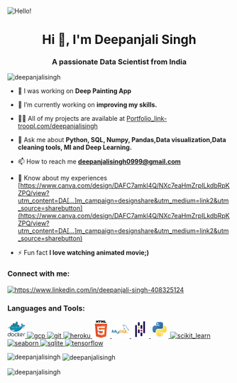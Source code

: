 ![Hello!](https://www.vecteezy.com/vector-art/4223184-panda-cartoon-cute-say-hello-panda-animals-illustration)
<h1 align="center">Hi 👋, I'm Deepanjali Singh</h1>
<h3 align="center">A passionate Data Scientist from India</h3>

<p align="left"> <img src="https://komarev.com/ghpvc/?username=deepanjalisingh&label=Profile%20views&color=0e75b6&style=flat" alt="deepanjalisingh" /> </p>

- 🔭 I was working on **Deep Painting App**

- 🌱 I’m currently working on **improving my skills.**

- 👨‍💻 All of my projects are available at [Portfolio_link-troopl.com/deepanjalisingh](Portfolio_link-troopl.com/deepanjalisingh)

- 💬 Ask me about **Python, SQL, Numpy, Pandas,Data visualization,Data cleaning tools, Ml and Deep Learning.**

- 📫 How to reach me **deepanjalisingh0999@gmail.com**

- 📄 Know about my experiences [https://www.canva.com/design/DAFC7amkl4Q/NXc7eaHmZrpILkdbRpKZPQ/view?utm_content=DA[…]m_campaign=designshare&utm_medium=link2&utm_source=sharebutton](https://www.canva.com/design/DAFC7amkl4Q/NXc7eaHmZrpILkdbRpKZPQ/view?utm_content=DA[…]m_campaign=designshare&utm_medium=link2&utm_source=sharebutton)

- ⚡ Fun fact **I love watching animated movie;)**

<h3 align="left">Connect with me:</h3>
<p align="left">
<a href="https://linkedin.com/in/https://www.linkedin.com/in/deepanjali-singh-408325124" target="blank"><img align="center" src="https://raw.githubusercontent.com/rahuldkjain/github-profile-readme-generator/master/src/images/icons/Social/linked-in-alt.svg" alt="https://www.linkedin.com/in/deepanjali-singh-408325124" height="30" width="40" /></a>
</p>

<h3 align="left">Languages and Tools:</h3>
<p align="left"> <a href="https://www.docker.com/" target="_blank" rel="noreferrer"> <img src="https://raw.githubusercontent.com/devicons/devicon/master/icons/docker/docker-original-wordmark.svg" alt="docker" width="40" height="40"/> </a> <a href="https://cloud.google.com" target="_blank" rel="noreferrer"> <img src="https://www.vectorlogo.zone/logos/google_cloud/google_cloud-icon.svg" alt="gcp" width="40" height="40"/> </a> <a href="https://git-scm.com/" target="_blank" rel="noreferrer"> <img src="https://www.vectorlogo.zone/logos/git-scm/git-scm-icon.svg" alt="git" width="40" height="40"/> </a> <a href="https://heroku.com" target="_blank" rel="noreferrer"> <img src="https://www.vectorlogo.zone/logos/heroku/heroku-icon.svg" alt="heroku" width="40" height="40"/> </a> <a href="https://www.w3.org/html/" target="_blank" rel="noreferrer"> <img src="https://raw.githubusercontent.com/devicons/devicon/master/icons/html5/html5-original-wordmark.svg" alt="html5" width="40" height="40"/> </a> <a href="https://www.mysql.com/" target="_blank" rel="noreferrer"> <img src="https://raw.githubusercontent.com/devicons/devicon/master/icons/mysql/mysql-original-wordmark.svg" alt="mysql" width="40" height="40"/> </a> <a href="https://pandas.pydata.org/" target="_blank" rel="noreferrer"> <img src="https://raw.githubusercontent.com/devicons/devicon/2ae2a900d2f041da66e950e4d48052658d850630/icons/pandas/pandas-original.svg" alt="pandas" width="40" height="40"/> </a> <a href="https://www.python.org" target="_blank" rel="noreferrer"> <img src="https://raw.githubusercontent.com/devicons/devicon/master/icons/python/python-original.svg" alt="python" width="40" height="40"/> </a> <a href="https://scikit-learn.org/" target="_blank" rel="noreferrer"> <img src="https://upload.wikimedia.org/wikipedia/commons/0/05/Scikit_learn_logo_small.svg" alt="scikit_learn" width="40" height="40"/> </a> <a href="https://seaborn.pydata.org/" target="_blank" rel="noreferrer"> <img src="https://seaborn.pydata.org/_images/logo-mark-lightbg.svg" alt="seaborn" width="40" height="40"/> </a> <a href="https://www.sqlite.org/" target="_blank" rel="noreferrer"> <img src="https://www.vectorlogo.zone/logos/sqlite/sqlite-icon.svg" alt="sqlite" width="40" height="40"/> </a> <a href="https://www.tensorflow.org" target="_blank" rel="noreferrer"> <img src="https://www.vectorlogo.zone/logos/tensorflow/tensorflow-icon.svg" alt="tensorflow" width="40" height="40"/> </a> </p>

<p><img align="left" src="https://github-readme-stats.vercel.app/api/top-langs?username=deepanjalisingh&show_icons=true&locale=en&layout=compact" alt="deepanjalisingh" /></p>

<p>&nbsp;<img align="center" src="https://github-readme-stats.vercel.app/api?username=deepanjalisingh&show_icons=true&locale=en" alt="deepanjalisingh" /></p>

<p><img align="center" src="https://github-readme-streak-stats.herokuapp.com/?user=deepanjalisingh&" alt="deepanjalisingh" /></p>

